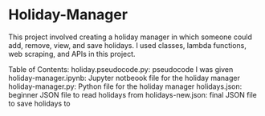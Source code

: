 # Holiday-Manager

This project involved creating a holiday manager in which someone could add, remove, view, and save holidays. I used classes, lambda functions, web scraping, and APIs in this project.

Table of Contents:
holiday.pseudocode.py: pseudocode I was given
holiday-manager.ipynb: Jupyter notbeook file for the holiday manager
holiday-manager.py: Python file for the holiday manager
holidays.json: beginner JSON file to read holidays from
holidays-new.json: final JSON file to save holidays to